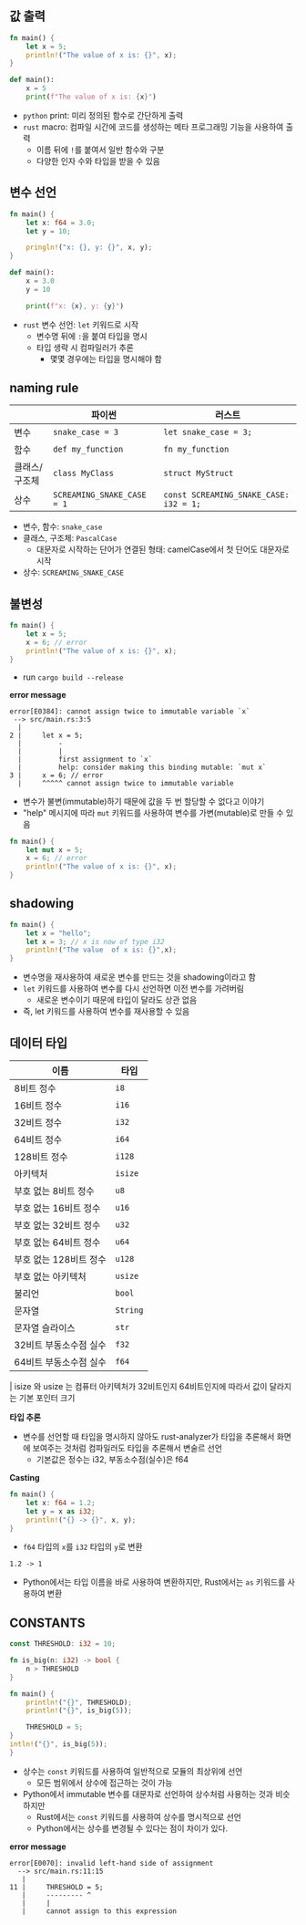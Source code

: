 
## 값 출력
```rust
fn main() {
    let x = 5;
    println!("The value of x is: {}", x);
}
```
```python
def main():
    x = 5
    print(f"The value of x is: {x}")
```
- `python` print: 미리 정의된 함수로 간단하게 출력
- `rust` macro: 컴파일 시간에 코드를 생성하는 메타 프로그래밍 기능을 사용하여 출력
    - 이름 뒤에 `!`를 붙여서 일반 함수와 구분
    - 다양한 인자 수와 타입을 받을 수 있음

## 변수 선언
```rust
fn main() {
    let x: f64 = 3.0;
    let y = 10;

    pringln!("x: {}, y: {}", x, y);
}
```
```python
def main():
    x = 3.0
    y = 10

    print(f"x: {x}, y: {y}")
```

- `rust` 변수 선언: `let` 키워드로 시작
    - 변수명 뒤에 `:`을 붙여 타입을 명시
    - 타입 생략 시 컴파일러가 추론
        - 몇몇 경우에는 타입을 명시해야 함

## naming rule
<table><thead><tr><th></th><th>파이썬</th><th>러스트</th></tr></thead><tbody>
<tr><td>변수</td><td><code class="hljs">snake_case = 3</code></td><td><code class="hljs">let snake_case = 3;</code></td></tr>
<tr><td>함수</td><td><code class="hljs">def my_function</code></td><td><code class="hljs">fn my_function</code></td></tr>
<tr><td>클래스/구조체</td><td><code class="hljs">class MyClass</code></td><td><code class="hljs">struct MyStruct</code></td></tr>
<tr><td>상수</td><td><code class="hljs">SCREAMING_SNAKE_CASE = 1</code></td><td><code class="hljs">const SCREAMING_SNAKE_CASE: i32 = 1;</code></td></tr>
</tbody></table>

- 변수, 함수: `snake_case`
- 클래스, 구조체: `PascalCase`
    - 대문자로 시작하는 단어가 연결된 형태: camelCase에서 첫 단어도 대문자로 시작
- 상수: `SCREAMING_SNAKE_CASE`

## 불변성
```rust
fn main() {
    let x = 5;
    x = 6; // error
    println!("The value of x is: {}", x);
}
```
- run `cargo build --release`

**error message**
``` shell
error[E0384]: cannot assign twice to immutable variable `x`
 --> src/main.rs:3:5
  |
2 |     let x = 5;
  |         -
  |         |
  |         first assignment to `x`
  |         help: consider making this binding mutable: `mut x`
3 |     x = 6; // error
  |     ^^^^^ cannot assign twice to immutable variable
```
- 변수가 불변(immutable)하기 때문에 값을 두 번 할당할 수 없다고 이야기
- "help" 메시지에 따라 `mut` 키워드를 사용하여 변수를 가변(mutable)로 만들 수 있음

```rust
fn main() {
    let mut x = 5;
    x = 6; // error
    println!("The value of x is: {}", x);
}
```
## shadowing
```rust
fn main() {
    let x = "hello";
    let x = 3; // x is now of type i32
    println!("The value  of x is: {}",x);
}
```
- 변수명을 재사용하여 새로운 변수를 만드는 것을 shadowing이라고 함
- `let` 키워드를 사용하여 변수를 다시 선언하면 이전 변수를 가려버림
    - 새로운 변수이기 때문에 타입이 달라도 상관 없음
- 즉, let 키워드를 사용하여 변수를 재사용할 수 있음

## 데이터 타입
<table><thead><tr><th>이름</th><th>타입</th></tr></thead><tbody>
<tr><td>8비트 정수</td><td><code class="hljs">i8</code></td></tr>
<tr><td>16비트 정수</td><td><code class="hljs">i16</code></td></tr>
<tr><td>32비트 정수</td><td><code class="hljs">i32</code></td></tr>
<tr><td>64비트 정수</td><td><code class="hljs">i64</code></td></tr>
<tr><td>128비트 정수</td><td><code class="hljs">i128</code></td></tr>
<tr><td>아키텍처</td><td><code class="hljs">isize</code></td></tr>
<tr><td>부호 없는 8비트 정수</td><td><code class="hljs">u8</code></td></tr>
<tr><td>부호 없는 16비트 정수</td><td><code class="hljs">u16</code></td></tr>
<tr><td>부호 없는 32비트 정수</td><td><code class="hljs">u32</code></td></tr>
<tr><td>부호 없는 64비트 정수</td><td><code class="hljs">u64</code></td></tr>
<tr><td>부호 없는 128비트 정수</td><td><code class="hljs">u128</code></td></tr>
<tr><td>부호 없는 아키텍처</td><td><code class="hljs">usize</code></td></tr>
<tr><td>불리언</td><td><code class="hljs">bool</code></td></tr>
<tr><td>문자열</td><td><code class="hljs">String</code></td></tr>
<tr><td>문자열 슬라이스</td><td><code class="hljs">str</code></td></tr>
<tr><td>32비트 부동소수점 실수</td><td><code class="hljs">f32</code></td></tr>
<tr><td>64비트 부동소수점 실수</td><td><code class="hljs">f64</code></td></tr>
</tbody></table>

| isize 와 usize 는 컴퓨터 아키텍처가 32비트인지 64비트인지에 따라서 값이 달라지는 기본 포인터 크기

**타입 추론**
- 변수를 선언할 때 타입을 명시하지 않아도 rust-analyzer가 타입을 추론해서 화면에 보여주는 것처럼 컴파일러도 타입을 추론해서 변술르 선언
    - 기본값은 정수는 i32, 부동소수점(실수)은 f64

**Casting**
```rust
fn main() {
    let x: f64 = 1.2;
    let y = x as i32;
    println!("{} -> {}", x, y);
}
```
- `f64` 타입의 `x`를 `i32` 타입의 `y`로 변환
``` shell
1.2 -> 1
```
- Python에서는 타입 이름을 바로 사용하여 변환하지만, Rust에서는 `as` 키워드를 사용하여 변환

## CONSTANTS
```rust
const THRESHOLD: i32 = 10;

fn is_big(n: i32) -> bool {
    n > THRESHOLD
}

fn main() {
    println!("{}", THRESHOLD);
    println!("{}", is_big(5));

    THRESHOLD = 5;
}
intln!("{}", is_big(5));
}
```
- 상수는 `const` 키워드를 사용하여 일반적으로 모듈의 최상위에 선언
    - 모든 범위에서 상수에 접근하는 것이 가능
- Python에서 immutable 변수를 대문자로 선언하여 상수처럼 사용하는 것과 비슷하지만
    - Rust에서는 `const` 키워드를 사용하여 상수를 명시적으로 선언
    - Python에서는 상수를 변경될 수 있다는 점이 차이가 있다.

**error message**
``` shell
error[E0070]: invalid left-hand side of assignment
  --> src/main.rs:11:15
   |
11 |     THRESHOLD = 5;
   |     --------- ^
   |     |
   |     cannot assign to this expression
```
